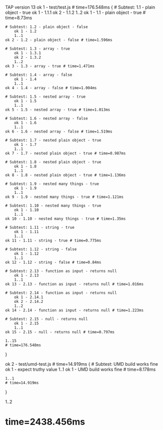 TAP version 13
ok 1 - test/test.js # time=176.548ms {
    # Subtest: 1.1 - plain object - true
        ok 1 - 1.1.1
        ok 2 - 1.1.2
        1..2
    ok 1 - 1.1 - plain object - true # time=8.73ms
    
    # Subtest: 1.2 - plain object - false
        ok 1 - 1.2
        1..1
    ok 2 - 1.2 - plain object - false # time=1.596ms
    
    # Subtest: 1.3 - array - true
        ok 1 - 1.3.1
        ok 2 - 1.3.2
        1..2
    ok 3 - 1.3 - array - true # time=1.471ms
    
    # Subtest: 1.4 - array - false
        ok 1 - 1.4
        1..1
    ok 4 - 1.4 - array - false # time=1.004ms
    
    # Subtest: 1.5 - nested array - true
        ok 1 - 1.5
        1..1
    ok 5 - 1.5 - nested array - true # time=1.013ms
    
    # Subtest: 1.6 - nested array - false
        ok 1 - 1.6
        1..1
    ok 6 - 1.6 - nested array - false # time=1.519ms
    
    # Subtest: 1.7 - nested plain object - true
        ok 1 - 1.7
        1..1
    ok 7 - 1.7 - nested plain object - true # time=0.987ms
    
    # Subtest: 1.8 - nested plain object - true
        ok 1 - 1.8
        1..1
    ok 8 - 1.8 - nested plain object - true # time=1.136ms
    
    # Subtest: 1.9 - nested many things - true
        ok 1 - 1.9
        1..1
    ok 9 - 1.9 - nested many things - true # time=1.121ms
    
    # Subtest: 1.10 - nested many things - true
        ok 1 - 1.10
        1..1
    ok 10 - 1.10 - nested many things - true # time=1.35ms
    
    # Subtest: 1.11 - string - true
        ok 1 - 1.11
        1..1
    ok 11 - 1.11 - string - true # time=0.775ms
    
    # Subtest: 1.12 - string - false
        ok 1 - 1.12
        1..1
    ok 12 - 1.12 - string - false # time=0.84ms
    
    # Subtest: 2.13 - function as input - returns null
        ok 1 - 2.13
        1..1
    ok 13 - 2.13 - function as input - returns null # time=1.016ms
    
    # Subtest: 2.14 - function as input - returns null
        ok 1 - 2.14.1
        ok 2 - 2.14.2
        1..2
    ok 14 - 2.14 - function as input - returns null # time=1.223ms
    
    # Subtest: 2.15 - null - returns null
        ok 1 - 2.15
        1..1
    ok 15 - 2.15 - null - returns null # time=0.797ms
    
    1..15
    # time=176.548ms
}

ok 2 - test/umd-test.js # time=14.919ms {
    # Subtest: UMD build works fine
        ok 1 - expect truthy value
        1..1
    ok 1 - UMD build works fine # time=8.178ms
    
    1..1
    # time=14.919ms
}

1..2
# time=2438.456ms
